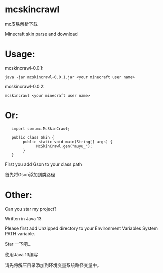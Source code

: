# mcskincrawl
mc皮肤解析下载

Minecraft skin parse and download
# Usage:
mcskincrawl-0.0.1:

`java -jar mcskincrawl-0.0.1.jar <your minecraft user name>`

mcskincrawl-0.0.2:

`mcskincrawl <your minecraft user name>`

# Or:
```
   import com.mc.McSkinCrawl;

   public class Skin {
        public static void main(String[] args) {
    	      McSkinCrawl.gen("muyu_");
        }
   }
```

First you add Gson to your class path

首先将Gson添加到类路径
# Other:
Can you star my project?

Written in Java 13

Please first add Unzipped directory to your Environment Variables System PATH variable.

Star 一下吧...

使用Java 13编写

请先将解压目录添加到环境变量系统路径变量中。